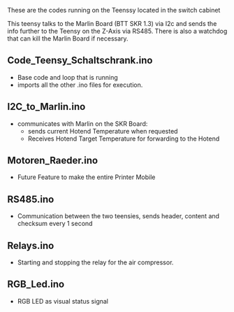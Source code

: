 
These are the codes running on the Teenssy located in the switch cabinet 

This teensy talks to the Marlin Board (BTT SKR 1.3) via I2c and sends the info further to the Teensy on the Z-Axis via RS485. 
There is also a watchdog that can kill the Marlin Board if necessary. 

## Code_Teensy_Schaltschrank.ino
- Base code and loop that is running
- imports all the other .ino files for execution. 

## I2C_to_Marlin.ino
- communicates with Marlin on the SKR Board:
    - sends current Hotend Temperature when requested
    - Receives Hotend Target Temperature for forwarding to the Hotend

## Motoren_Raeder.ino
- Future Feature to make the entire Printer Mobile

## RS485.ino 
- Communication between the two teensies, sends header, content and checksum every 1 second

## Relays.ino
- Starting and stopping the relay for the air compressor.   

## RGB_Led.ino
- RGB LED as visual status signal 

